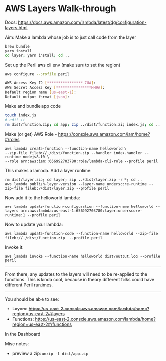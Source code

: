 # AWS Layers Walk-through

Docs: https://docs.aws.amazon.com/lambda/latest/dg/configuration-layers.html

Aim: Make a lambda whose job is to just call code from the layer

```sh
brew bundle
yarn install
cd layer; yarn install; cd ..
```

Set up the Peril aws cli env (make sure to set the region)

```sh 
aws configure --profile peril

AWS Access Key ID [****************L7UA]:
AWS Secret Access Key [****************HH9A]:
Default region name [us-east-1]:
Default output format [json]:
```

Make and bundle app code

```sh
touch index.js
# edit it
rm dist/function.zip; cd app; zip ../dist/function.zip index.js; cd ..
```

Make (or get) AWS Role - https://console.aws.amazon.com/iam/home?#/roles

```
aws lambda create-function --function-name helloworld \
--zip-file fileb://./dist/function.zip --handler index.handler --runtime nodejs8.10 \
--role arn:aws:iam::656992703780:role/lambda-cli-role --profile peril
```

This makes a lambda. Add a layer runtime:

```
rm dist/layer.zip; cd layer; zip ../dist/layer.zip -r *; cd ..
aws lambda publish-layer-version --layer-name underscore-runtime --zip-file fileb://dist/layer.zip --profile peril
```

Now add it to the helloworld lambda:

```
aws lambda update-function-configuration --function-name helloworld --layers arn:aws:lambda:us-east-1:656992703780:layer:underscore-runtime:1 --profile peril
```

Now to update your lambda:

```
aws lambda update-function-code --function-name helloworld --zip-file fileb://./dist/function.zip  --profile peril
```

Invoke it:

```
aws lambda invoke --function-name helloworld dist/output.log --profile peril
```

---

From there, any updates to the layers will need to be re-applied to the functions. This is kinda cool,
because in theory different folks could have different Peril runtimes.

---

You should be able to see:

- Layers: https://us-east-2.console.aws.amazon.com/lambda/home?region=us-east-2#/layers
- Functions: https://us-east-2.console.aws.amazon.com/lambda/home?region=us-east-2#/functions

In the Dashboard.

Misc notes:

- preview a zip: `unzip -l dist/app.zip`
